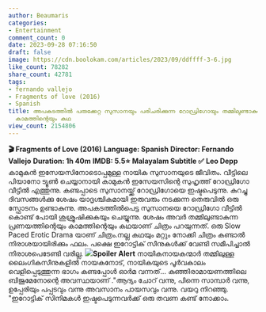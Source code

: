 ```yaml
---
author: Beaumaris
categories:
- Entertainment
comment_count: 0
date: 2023-09-28 07:16:50
draft: false
image: https://cdn.boolokam.com/articles/2023/09/ddffff-3-6.jpg
like_count: 78282
share_count: 42781
tags:
- fernando vallejo
- Fragments of love (2016)
- Spanish
title: അപകടത്തിൽ പരുക്കേറ്റ സുസാനയും പരിചരിക്കുന്ന റോഡ്രിഗോയും തമ്മിലുണ്ടാകുന്ന പ്രണയത്തിന്റെയും
  കാമത്തിന്റെയും കഥ
view_count: 2154806
---
```


**🎬 Fragments of Love (2016)** **Language: Spanish** **Director: Fernando Vallejo** **Duration: 1h 40m** **IMDB: 5.5⭐️** **Malayalam Subtitle ✅️** **Leo Depp** കാമുകൻ ഇസേയസിനോടൊപ്പമുള്ള നായിക സുസാനയുടെ ജീവിതം. വീട്ടിലെ പിയാനോ ട്യൂൺ ചെയ്യാനായി കാമുകൻ ഇസേയസിന്റെ സുഹൃത്ത് റോഡ്രിഗോ വീട്ടിൽ എത്തുന്നു. കണ്ടപ്പാടെ സുസാനയ്ക്ക് റോഡ്രിഗോയെ ഇഷ്ടപെടുന്നു. കുറച്ചു ദിവസങ്ങൾക്കു ശേഷം യാദൃശ്ചികമായി ഇരുവരും നടക്കുന്ന തെരുവിൽ ഒരു സ്ഫോടനം ഉണ്ടാകുന്നു. അപകടത്തിൽപെട്ട സുസാനയെ റോഡ്രിഗോ വീട്ടിൽ കൊണ്ട് പോയി ശുശ്രൂഷിക്കുകയും ചെയ്യുന്നു. ശേഷം അവർ തമ്മിലുണ്ടാകുന്ന പ്രണയത്തിന്റെയും കാമത്തിന്റെയും കഥയാണ് ചിത്രം പറയുന്നത്. ഒരു Slow Paced Erotic Drama യാണ് ചിത്രം.നല്ല കഥയും മറ്റും നോക്കി ചിത്രം കണ്ടാൽ നിരാശയായിരിക്കും ഫലം. പക്ഷെ ഇറോട്ടിക് സീനുകൾക്ക് വേണ്ടി സമീപിച്ചാൽ നിരാശപെടേണ്ടി വരില്ല. **![](https://cdn.boolokam.com/articles/2023/09/ddffff-3-6.jpg)Spoiler Alert** നായികനായകന്മാർ തമ്മിലുള്ള ലൈംഗികസീനുകളിൽ നായകനോട്, നായികയുടെ പൂർവകാലം വെളിപ്പെടുത്തുന്ന ഭാഗം കണ്ടപ്പോൾ ഓർമ വന്നത്... കുഞ്ഞിരാമായണത്തിലെ ബിജുമേനോന്റെ അവസ്ഥയാണ് ."ആദ്യം ചോറ് വന്നു, പിന്നെ സാമ്പാർ വന്നു, ഉപ്പേരിയും പപ്പടവും വന്നു അവസാനം പായസവും വന്നു. വയറു നിറഞ്ഞു. "ഇറോട്ടിക് സിനിമകൾ ഇഷ്ടപെടുന്നവർക്ക് ഒരു തവണ കണ്ട് നോക്കാം.